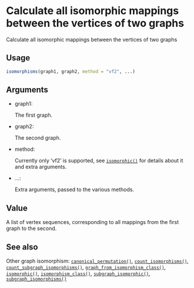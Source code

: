 # Calculate all isomorphic mappings between the vertices of two graphs

Calculate all isomorphic mappings between the vertices of two graphs

## Usage

``` r
isomorphisms(graph1, graph2, method = "vf2", ...)
```

## Arguments

- graph1:

  The first graph.

- graph2:

  The second graph.

- method:

  Currently only ‘vf2’ is supported, see
  [`isomorphic()`](https://r.igraph.org/reference/isomorphic.md) for
  details about it and extra arguments.

- ...:

  Extra arguments, passed to the various methods.

## Value

A list of vertex sequences, corresponding to all mappings from the first
graph to the second.

## See also

Other graph isomorphism:
[`canonical_permutation()`](https://r.igraph.org/reference/canonical_permutation.md),
[`count_isomorphisms()`](https://r.igraph.org/reference/count_isomorphisms.md),
[`count_subgraph_isomorphisms()`](https://r.igraph.org/reference/count_subgraph_isomorphisms.md),
[`graph_from_isomorphism_class()`](https://r.igraph.org/reference/graph_from_isomorphism_class.md),
[`isomorphic()`](https://r.igraph.org/reference/isomorphic.md),
[`isomorphism_class()`](https://r.igraph.org/reference/isomorphism_class.md),
[`subgraph_isomorphic()`](https://r.igraph.org/reference/subgraph_isomorphic.md),
[`subgraph_isomorphisms()`](https://r.igraph.org/reference/subgraph_isomorphisms.md)
